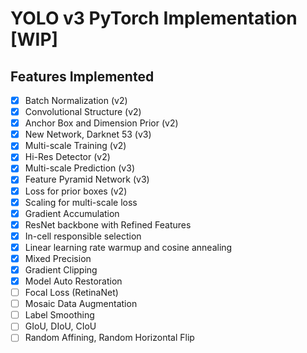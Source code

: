 # YOLO v3 PyTorch Implementation [WIP]

## Features Implemented

- [x] Batch Normalization (v2)
- [x] Convolutional Structure (v2)
- [x] Anchor Box and Dimension Prior (v2)
- [x] New Network, Darknet 53 (v3)
- [x] Multi-scale Training (v2)
- [x] Hi-Res Detector (v2)
- [x] Multi-scale Prediction (v3)
- [x] Feature Pyramid Network (v3)
- [x] Loss for prior boxes (v2)
- [x] Scaling for multi-scale loss
- [x] Gradient Accumulation
- [x] ResNet backbone with Refined Features
- [x] In-cell responsible selection
- [x] Linear learning rate warmup and cosine annealing
- [x] Mixed Precision
- [x] Gradient Clipping
- [x] Model Auto Restoration
- [ ] Focal Loss (RetinaNet)
- [ ] Mosaic Data Augmentation
- [ ] Label Smoothing
- [ ] GIoU, DIoU, CIoU
- [ ] Random Affining, Random Horizontal Flip
